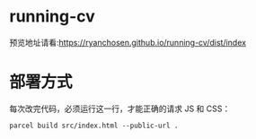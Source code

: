 # running-cv
预览地址请看:https://ryanchosen.github.io/running-cv/dist/index
# 部署方式
每次改完代码，必须运行这一行，才能正确的请求 JS 和 CSS：
```
parcel build src/index.html --public-url .
```
